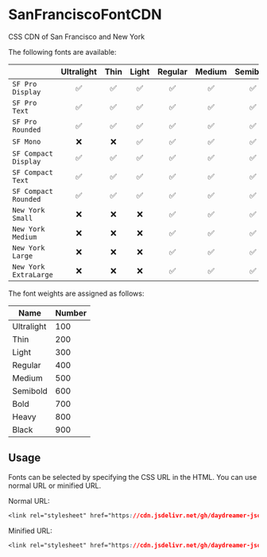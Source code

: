# SanFranciscoFontCDN

CSS CDN of San Francisco and New York

The following fonts are available:

| |Ultralight|Thin|Light|Regular|Medium|Semibold|Bold|Heavy|Black|
|---|:-:|:-:|:-:|:-:|:-:|:-:|:-:|:-:|:-:|
|`SF Pro Display`|✅|✅|✅|✅|✅|✅|✅|✅|✅|
|`SF Pro Text`|✅|✅|✅|✅|✅|✅|✅|✅|✅|
|`SF Pro Rounded`|✅|✅|✅|✅|✅|✅|✅|✅|✅|
|`SF Mono`|❌|❌|✅|✅|✅|✅|✅|✅|❌|
|`SF Compact Display`|✅|✅|✅|✅|✅|✅|✅|✅|✅|
|`SF Compact Text`|✅|✅|✅|✅|✅|✅|✅|✅|✅|
|`SF Compact Rounded`|✅|✅|✅|✅|✅|✅|✅|✅|✅|
|`New York Small`|❌|❌|❌|✅|✅|✅|✅|✅|✅|
|`New York Medium`|❌|❌|❌|✅|✅|✅|✅|✅|✅|
|`New York Large`|❌|❌|❌|✅|✅|✅|✅|✅|✅|
|`New York ExtraLarge`|❌|❌|❌|✅|✅|✅|✅|✅|✅|

The font weights are assigned as follows:

|Name|Number|
|---|---|
|Ultralight|100|
|Thin|200|
|Light|300|
|Regular|400|
|Medium|500|
|Semibold|600|
|Bold|700|
|Heavy|800|
|Black|900|

## Usage

Fonts can be selected by specifying the CSS URL in the HTML. You can use normal URL or minified URL.

Normal URL:

```css
<link rel="stylesheet" href="https://cdn.jsdelivr.net/gh/daydreamer-json/SanFranciscoFontCDN@main/sanfrancisco.css" crossorigin="anonymous">
```

Minified URL:

```css
<link rel="stylesheet" href="https://cdn.jsdelivr.net/gh/daydreamer-json/SanFranciscoFontCDN@main/sanfrancisco.min.css" crossorigin="anonymous">
```
